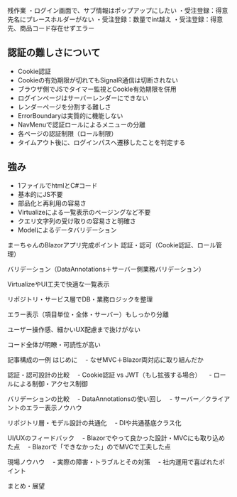 ﻿残作業
・ログイン画面で、サブ情報はポップアップにしたい
・受注登録：得意先名にプレースホルダーがない
・受注登録：数量でint越え
・受注登録：得意先、商品コード存在せずエラー




















## 認証の難しさについて
* Cookie認証
* Cookieの有効期限が切れてもSignalR通信は切断されない
* ブラウザ側でJSでタイマー監視とCookle有効期限を併用
* ログインページはサーバーレンダーにできない
* レンダーページを分割する難しさ
* ErrorBoundaryは実質的に機能しない
* NavMenuで認証ロールによるメニューの分離
* 各ページの認証制限（ロール制限）
* タイムアウト後に、ログインパスへ遷移したことを判定する


## 強み
* 1ファイルでhtmlとC#コード
* 基本的にJS不要
* 部品化と再利用の容易さ
* Virtualizeによる一覧表示のページングなど不要
* クエリ文字列の受け取りの容易さと明確さ
* Modelによるデータバリデーション


まーちゃんのBlazorアプリ完成ポイント
認証・認可（Cookie認証、ロール管理）

バリデーション（DataAnnotations＋サーバー側業務バリデーション）

VirtualizeやUI工夫で快適な一覧表示

リポジトリ・サービス層でDB・業務ロジックを整理

エラー表示（項目単位・全体・サーバー）もしっかり分離

ユーザー操作感、細かいUX配慮まで抜けがない

コード全体が明瞭・可読性が高い


記事構成の一例
はじめに
　- なぜMVC＋Blazor両対応に取り組んだか

認証・認可設計の比較
　- Cookie認証 vs JWT（もし拡張する場合）
　- ロールによる制御・アクセス制御

バリデーションの比較
　- DataAnnotationsの使い回し
　- サーバー／クライアントのエラー表示ノウハウ

リポジトリ層・モデル設計の共通化
　- DIや共通基底クラス化

UI/UXのフィードバック
　- Blazorでやって良かった設計・MVCにも取り込めた点
　- Blazorで「できなかった」のでMVCで工夫した点

現場ノウハウ
　- 実際の障害・トラブルとその対策
　- 社内運用で喜ばれたポイント

まとめ・展望
